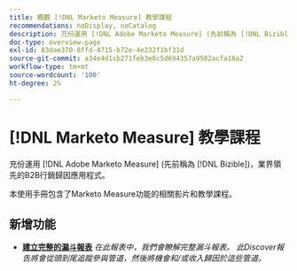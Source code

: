 ```yaml
---
title: 概觀 [!DNL Marketo Measure] 教學課程
recommendations: noDisplay, noCatalog
description: 充份運用 [!DNL Adobe Marketo Measure] (先前稱為 [!DNL Bizible])，業界領先的B2B行銷歸因應用程式。
doc-type: overview-page
exl-id: 83dae370-8ffd-4715-b72e-4e232f1bf31d
source-git-commit: a34e4d1cb271feb3e8c5d694357a9502acfa18a2
workflow-type: tm+mt
source-wordcount: '100'
ht-degree: 2%

---
```


# [!DNL Marketo Measure] 教學課程

充份運用 [!DNL Adobe Marketo Measure] (先前稱為 [!DNL Bizible])，業界領先的B2B行銷歸因應用程式。

本使用手冊包含了Marketo Measure功能的相關影片和教學課程。

<div id="whats-new-section">

## 新增功能

* **[建立完整的漏斗報表](https://experienceleague.adobe.com/docs/marketo-measure-learn/tutorials/marketo-measure-discover/build-a-full-funnel-report-pt3.html)**
  *在此報表中，我們會瞭解完整漏斗報表。 此Discover報告將會從頭到尾追蹤參與管道，然後將機會和/或收入歸因於這些管道。*

</div>   
<div id="recs-overview-body-1"></div>
<div id="recs-overview-body-2"></div>
<div id="recs-overview-body-3"></div>
<div id="recs-overview-body-4"></div>
<div id="recs-overview-body-5"></div>
<div id="recs-overview-body-6"></div>
